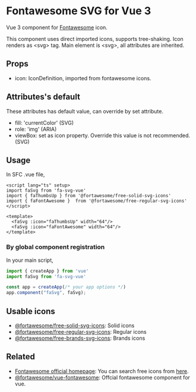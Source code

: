 # Fontawesome SVG for Vue 3
Vue 3 component for [Fontawesome](https://fontawesome.com/) icon.

This component uses direct imported icons, supports tree-shaking.
Icon renders as &lt;svg&gt; tag.
Main element is &lt;svg&gt;, all attributes are inherited.

## Props
* icon: IconDefinition, imported from fontawesome icons.

## Attributes's default
These attributes has default value, can override by set attribute.
* fill: 'currentColor' (SVG)
* role: 'img' (ARIA)
* viewBox: set as icon property. Override this value is not recommended. (SVG)

## Usage
In SFC .vue file,
```vue
<script lang="ts" setup>
import faSvg from 'fa-svg-vue'
import { faThumbsUp } from '@fortawesome/free-solid-svg-icons'
import { faFontAwesome }  from '@fortawesome/free-regular-svg-icons'
</script>

<template>
  <faSvg :icon="faThumbsUp" width="64"/>
  <faSvg :icon="faFontAwesome" width="64"/>
</template>
```

### By global component registration
In your main script,
```javascript
import { createApp } from 'vue'
import faSvg from 'fa-svg-vue'

const app = createApp(/* your app options */)
app.component("faSvg", faSvg);
```

## Usable icons
* [@fortawesome/free-solid-svg-icons](https://www.npmjs.com/package/@fortawesome/free-solid-svg-icons): Solid icons
* [@fortawesome/free-regular-svg-icons](https://www.npmjs.com/package/@fortawesome/free-regular-svg-icons): Regular icons
* [@fortawesome/free-brands-svg-icons](https://www.npmjs.com/package/@fortawesome/free-brands-svg-icons): Brands icons

## Related
* [Fontawesome official homepage](https://fontawesome.com/): You can search free icons from [here](https://fontawesome.com/search?m=free).
* [@fortawesome/vue-fontawesome](https://www.npmjs.com/package/@fortawesome/vue-fontawesome): Offcial fontawesome component for vue.
